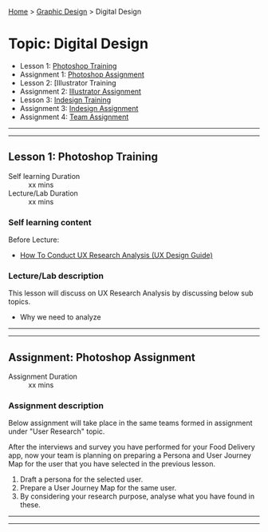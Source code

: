 [Home](../index.md) > [Graphic Design](./graphic-design-module.md) > Digital Design 

# Topic: Digital Design 

* Lesson 1: [Photoshop Training](#lesson-1)
* Assignment 1: [Photoshop Assignment](#assignment)
* Lesson 2: [Illustrator Training
* Assignment 2: [Illustrator Assignment](#assignment)
* Lesson 3: [Indesign Training](#lesson-3)
* Assignment 3: [Indesign Assignment](#assignment)
* Assignment 4: [Team Assignment](#assignment)

---
---

## Lesson 1: Photoshop Training

<dl>
<dt>Self learning Duration</dt>
<dd>xx mins</dd>
<dt>Lecture/Lab Duration</dt>
<dd>xx mins</dd>
</dl>

### Self learning content

Before Lecture:

* [How To Conduct UX Research Analysis (UX Design Guide)](https://youtu.be/zGCRhd3r4fE)

### Lecture/Lab description

This lesson will discuss on UX Research Analysis by discussing below sub topics.

* Why we need to analyze 

---
---
## Assignment: Photoshop Assignment

<dl>
<dt>Assignment Duration</dt>
<dd>xx mins</dd>
</dl>


### Assignment description

Below assignment will take place in the same teams formed in assignment under "User Research" topic.

After the interviews and survey you have performed for your Food Delivery app, now your team is planning on preparing a Persona and User Journey Map for the user that you have selected in the previous lesson.

1. Draft a persona for the selected user.
2. Prepare a User Journey Map for the same user.
3. By considering your research purpose, analyse what you have found in these.

---
---


